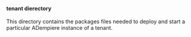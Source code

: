 #### tenant dierectory

This directory contains the packages files needed to deploy and start a particular ADempiere instance of a tenant.